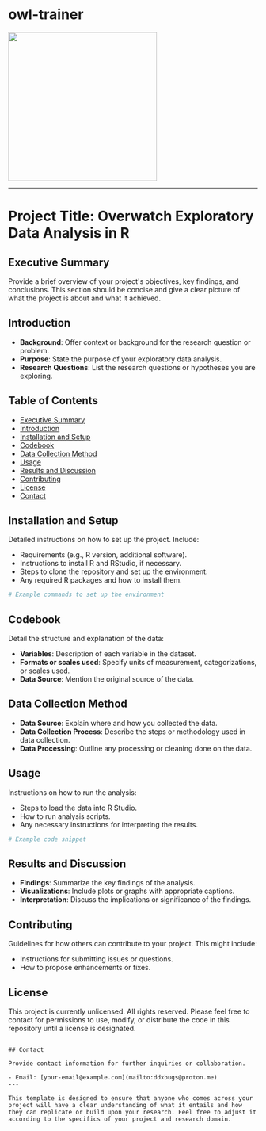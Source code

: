# owl-trainer

<img src="https://user-images.githubusercontent.com/63527442/205575870-8f68f194-9c8d-4dfe-ac31-db369adcaf51.jpg)(https://www.overbuff.com/" width=300px>

---

# Project Title: Overwatch Exploratory Data Analysis in R

## Executive Summary
Provide a brief overview of your project's objectives, key findings, and conclusions. This section should be concise and give a clear picture of what the project is about and what it achieved.

## Introduction
- **Background**: Offer context or background for the research question or problem.
- **Purpose**: State the purpose of your exploratory data analysis.
- **Research Questions**: List the research questions or hypotheses you are exploring.

## Table of Contents
- [Executive Summary](#executive-summary)
- [Introduction](#introduction)
- [Installation and Setup](#installation-and-setup)
- [Codebook](#codebook)
- [Data Collection Method](#data-collection-method)
- [Usage](#usage)
- [Results and Discussion](#results-and-discussion)
- [Contributing](#contributing)
- [License](#license)
- [Contact](#contact)

## Installation and Setup

Detailed instructions on how to set up the project. Include:
- Requirements (e.g., R version, additional software).
- Instructions to install R and RStudio, if necessary.
- Steps to clone the repository and set up the environment.
- Any required R packages and how to install them.

```bash
# Example commands to set up the environment

```

## Codebook

Detail the structure and explanation of the data:
- **Variables**: Description of each variable in the dataset.
- **Formats or scales used**: Specify units of measurement, categorizations, or scales used.
- **Data Source**: Mention the original source of the data.

## Data Collection Method

- **Data Source**: Explain where and how you collected the data.
- **Data Collection Process**: Describe the steps or methodology used in data collection.
- **Data Processing**: Outline any processing or cleaning done on the data.

## Usage

Instructions on how to run the analysis:
- Steps to load the data into R Studio.
- How to run analysis scripts.
- Any necessary instructions for interpreting the results.

```r
# Example code snippet
```

## Results and Discussion

- **Findings**: Summarize the key findings of the analysis.
- **Visualizations**: Include plots or graphs with appropriate captions.
- **Interpretation**: Discuss the implications or significance of the findings.

## Contributing

Guidelines for how others can contribute to your project. This might include:
- Instructions for submitting issues or questions.
- How to propose enhancements or fixes.

## License

This project is currently unlicensed. All rights reserved. Please feel free to contact for permissions to use, modify, or distribute the code in this repository until a license is designated.
```

## Contact

Provide contact information for further inquiries or collaboration.

- Email: [your-email@example.com](mailto:ddxbugs@proton.me)
---

This template is designed to ensure that anyone who comes across your project will have a clear understanding of what it entails and how they can replicate or build upon your research. Feel free to adjust it according to the specifics of your project and research domain.